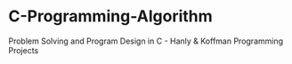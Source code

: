 # C-Programming-Algorithm
Problem Solving and Program Design in C - Hanly & Koffman Programming Projects
